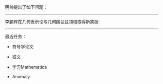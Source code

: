 明帅提出了如下问题：


------
李鹏辉在几何表示论与几何朗兰兹领域取得新突破







----
最近任务：
- 符号学论文
- 征文



- 学习Mathematica
- Anomaly
